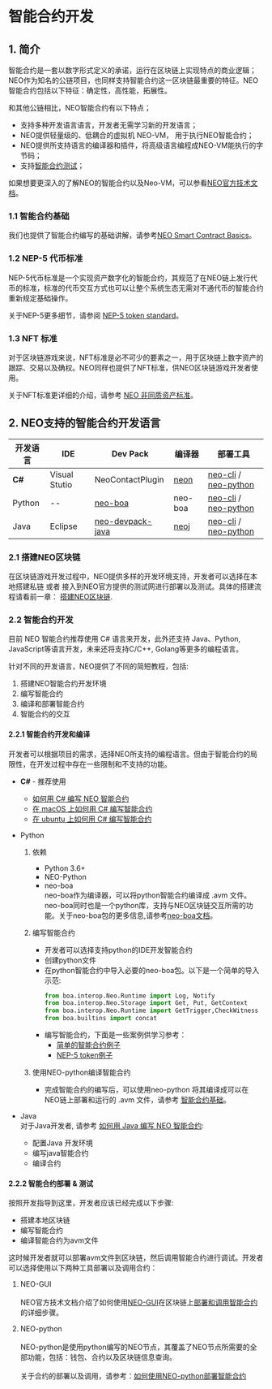 # 智能合约开发
## 1. 简介
智能合约是一套以数字形式定义的承诺，运行在区块链上实现特点的商业逻辑；NEO作为知名的公链项目，也同样支持智能合约这一区块链最重要的特征。NEO智能合约包括以下特征：确定性，高性能，拓展性。

和其他公链相比，NEO智能合约有以下特点；
* 支持多种开发语言语言，开发者无需学习新的开发语言；
* NEO提供轻量级的、低耦合的虚拟机 NEO-VM， 用于执行NEO智能合约；
* NEO提供所支持语言的编译器和插件，将高级语言编程成NEO-VM能执行的字节码；
* 支持[智能合约测试](https://docs.neo.org/docs/zh-cn/sc/test.html)；

如果想要更深入的了解NEO的智能合约以及Neo-VM，可以参看[NEO官方技术文档](https://docs.neo.org/docs/zh-cn/index.html)。

### 1.1 智能合约基础
我们也提供了智能合约编写的基础讲解，请参考[NEO Smart Contract Basics](https://github.com/neo-ngd/NEO-Tutorial/blob/master/en/9-smartContract/Smart_Contract_basics.md#neo-smart-contract-101)。

### 1.2 NEP-5 代币标准 
NEP-5代币标准是一个实现资产数字化的智能合约，其规范了在NEO链上发行代币的标准，标准的代币交互方式也可以让整个系统生态无需对不通代币的智能合约重新规定基础操作。

关于NEP-5更多细节，请参阅 [NEP-5 token standard](https://github.com/neo-project/proposals/blob/master/nep-5.mediawiki)。

### 1.3 NFT 标准
对于区块链游戏来说，NFT标准是必不可少的要素之一，用于区块链上数字资产的跟踪、交易以及确权。NEO同样也提供了NFT标准，供NEO区块链游戏开发者使用。

关于NFT标准更详细的介绍，请参考 [NEO 非同质资产标准](https://github.com/neo-project/proposals/pull/41/files?short_path=afd2225#diff-afd22253b102da74b022d8c022201ee6)。

## 2. NEO支持的智能合约开发语言

| 开发语言 | IDE | Dev Pack | 编译器 | 部署工具 |
|--|--|--|--|--|
| **C#** | Visual Stutio| NeoContactPlugin | [neon](https://github.com/neo-project/neo-compiler/tree/master-2.x/neon)   | [neo-cli](https://github.com/neo-project/neo-cli/releases) / [neo-python](https://github.com/CityOfZion/neo-python#neo-python) |
| Python | -- | [neo-boa](https://neo-boa.readthedocs.io/en/latest/install.html) |  neo-boa  | [neo-cli](https://github.com/neo-project/neo-cli/releases) / [neo-python](https://github.com/CityOfZion/neo-python#neo-python) |
| Java | Eclipse | [neo-devpack-java](https://github.com/neo-project/neo-devpack-java) | [neoj](https://github.com/neo-project/neo-compiler) | [neo-cli](https://github.com/neo-project/neo-cli/releases) / [neo-python](https://github.com/CityOfZion/neo-python#neo-python) |


### 2.1 搭建NEO区块链
在区块链游戏开发过程中，NEO提供多样的开发环境支持，开发者可以选择在本地搭建私链 或者 接入到NEO官方提供的测试网进行部署以及测试。具体的搭建流程请看前一章： [搭建NEO区块链](./1.搭建NEO区块链.md).

### 2.2 智能合约开发
目前 NEO 智能合约推荐使用 C# 语言来开发，此外还支持 Java、Python, JavaScript等语言开发，未来还将支持C/C++, Golang等更多的编程语言。

针对不同的开发语言，NEO提供了不同的简短教程，包括:
1. 搭建NEO智能合约开发环境
2. 编写智能合约
3. 编译和部署智能合约
4. 智能合约的交互

#### 2.2.1 智能合约开发和编译
开发者可以根据项目的需求，选择NEO所支持的编程语言。但由于智能合约的局限性，在开发过程中存在一些限制和不支持的功能。
* **C#** - 推荐使用
    * [如何用 C# 编写 NEO 智能合约](https://docs.neo.org/docs/zh-cn/sc/gettingstarted/introduction.html)
    * [在 macOS 上如何用 C# 编写智能合约](https://docs.neo.org/docs/zh-cn/sc/devenv/getting-started-csharp-mac.html)
    * [在 ubuntu 上如何用 C# 编写智能合约](https://docs.neo.org/docs/zh-cn/sc/devenv/getting-started-csharp-ubuntu.html)

* Python
     1. 依赖
        * Python 3.6+
        * NEO-Python
        * neo-boa
            \
            neo-boa作为编译器，可以将python智能合约编译成 .avm 文件。neo-boa同时也是一个python库，支持与NEO区块链交互所需的功能。关于neo-boa包的更多信息,请参考[neo-boa文档](https://neo-boa.readthedocs.io/en/latest/boa/interop/blockchain.html#)。

    2. 编写智能合约
        * 开发者可以选择支持python的IDE开发智能合约
        * 创建python文件
        * 在python智能合约中导入必要的neo-boa包。以下是一个简单的导入示范:
            ```python
            from boa.interop.Neo.Runtime import Log, Notify
            from boa.interop.Neo.Storage import Get, Put, GetContext
            from boa.interop.Neo.Runtime import GetTrigger,CheckWitness
            from boa.builtins import concat
            ```
        * 编写智能合约，下面是一些案例供学习参考：
            * [简单的智能合约例子](https://github.com/neo-ngd/NEO-Tutorial/tree/master/neo_docs_neopython_tutorial/smart-contracts)
            * [NEP-5 token例子](https://github.com/neo-project/examples/blob/master/csharp/ICO_Template/ICO_Template.cs)

    3. 使用NEO-python编译智能合约
        * 完成智能合约的编写后，可以使用neo-python 将其编译成可以在NEO链上部署和运行的 .avm 文件，请参考 [智能合约基础](https://github.com/neo-ngd/NEO-Tutorial/blob/master/neo_docs_neopython_tutorial/neo_python_quickstart_cn.md#%E7%AC%AC%E4%B8%89%E6%AD%A5-%E6%99%BA%E8%83%BD%E5%90%88%E7%BA%A6)。
* Java
\
对于Java开发者, 请参考 [如何用 Java 编写 NEO 智能合约](https://docs.neo.org/docs/zh-cn/sc/devenv/getting-started-java.html):
    * 配置Java 开发环境 
    * 编写java智能合约
    * 编译合约

#### 2.2.2 智能合约部署 & 测试
按照开发指导到这里，开发者应该已经完成以下步骤:
* 搭建本地区块链
* 编写智能合约
* 编译智能合约为avm文件

这时候开发者就可以部署avm文件到区块链，然后调用智能合约进行调试。开发者可以选择使用以下两种工具部署以及调用合约：

1. NEO-GUI
\
\
NEO官方技术文档介绍了如何使用[NEO-GUI](https://docs.neo.org/docs/zh-cn/node/gui/install.html)在区块链上[部署和调用智能合约](https://docs.neo.org/docs/zh-cn/sc/quickstart/deploy-invoke.html)的详细步骤。

2. NEO-python
\
\
NEO-python是使用python编写的NEO节点，其覆盖了NEO节点所需要的全部功能，包括：钱包、合约以及区块链信息查询。
\
\
关于合约的部署以及调用，请参考：[如何使用NEO-python部署智能合约](https://github.com/neo-ngd/NEO-Tutorial/blob/master/neo_docs_neopython_tutorial/neo_python_quickstart_cn.md#%E7%AC%AC%E4%B8%89%E6%AD%A5-%E6%99%BA%E8%83%BD%E5%90%88%E7%BA%A6)

